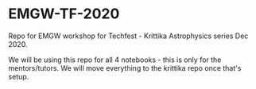 # EMGW-TF-2020
Repo for EMGW workshop for Techfest - Krittika Astrophysics series Dec 2020.

We will be using this repo for all 4 notebooks - this is only for the mentors/tutors. 
We will move everything to the krittika repo once that's setup.
